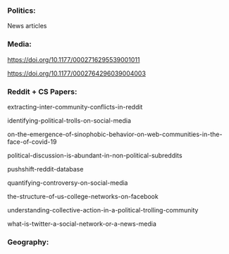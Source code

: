 ### Politics:

News articles

### Media:

https://doi.org/10.1177/0002716295539001011

https://doi.org/10.1177/0002764296039004003

### Reddit + CS Papers:

extracting-inter-community-conflicts-in-reddit

identifying-political-trolls-on-social-media

on-the-emergence-of-sinophobic-behavior-on-web-communities-in-the-face-of-covid-19

political-discussion-is-abundant-in-non-political-subreddits

pushshift-reddit-database

quantifying-controversy-on-social-media

the-structure-of-us-college-networks-on-facebook

understanding-collective-action-in-a-political-trolling-community

what-is-twitter-a-social-network-or-a-news-media

### Geography:
